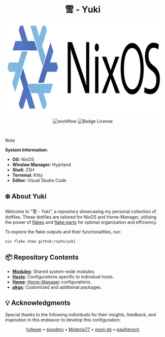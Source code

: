 <div align="center">

<h1>雪 - Yuki</h1>

<a href="#">
<img src="https://raw.githubusercontent.com/NixOS/nixos-artwork/master/logo/nixos.svg" width="750" height="300" alt="banner"/>
</a>

<br>

<p align="center">
  <img src="https://github.com/rxyhn/yuki/actions/workflows/flake-check.yml/badge.svg" alt="workflow" height="20"/>
  <img src="https://img.shields.io/github/license/rxyhn/yuki" alt="Badge License"  height="20"/>
</p>

<br>

</div>

> [!NOTE]
> **System Information:**
>
> - **OS:** NixOS
> - **Window Manager:** Hyprland
> - **Shell:** ZSH
> - **Terminal:** Kitty
> - **Editor:** Visual Studio Code

## :snowflake: About Yuki

Welcome to "雪 - Yuki", a repository showcasing my personal collection of dotfiles. These dotfiles are tailored for NixOS and Home-Manager, utilizing the power of [flakes](https://nixos.wiki/wiki/Flakes) and [flake-parts](https://github.com/hercules-ci/flake-parts) for optimal organization and efficiency.

To explore the flake outputs and their functionalities, run:

```sh
nix flake show github:rxyhn/yuki
```

## :package: Repository Contents

- **[Modules](../modules):** Shared system-wide modules.
- **[Hosts](../hosts):** Configurations specific to individual hosts.
- **[Home](../home):** [Home-Manager](https://github.com/nix-community/home-manager) configurations.
- **[pkgs](../pkgs):** Customized and additional packages.

## :bulb: Acknowledgments

Special thanks to the following individuals for their insights, feedback, and inspiration in this endeavor to develop this configuration:

<div align="center">
    <a href="https://github.com/fufexan">fufexan</a> •
    <a href="https://github.com/sioodmy">sioodmy</a> •
    <a href="https://github.com/Misterio77">Misterio77</a> •
    <a href="https://github.com/moni-dz">moni-dz</a> •
    <a href="https://github.com/paulhersch">paulhersch</a>
</div>

